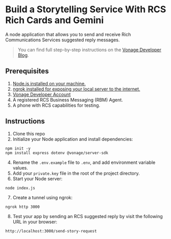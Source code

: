 # Build a Storytelling Service With RCS Rich Cards and Gemini

A node application that allows you to send and receive Rich Communications Services suggested reply messages.

> You can find full step-by-step instructions on the [Vonage Developer Blog](https://developer.vonage.com/en/blog). 

## Prerequisites
1. [Node.js installed on your machine.](https://nodejs.org/en/download)
2. [ngrok installed for exposing your local server to the internet.](https://ngrok.com/downloads/mac-os)
3. [Vonage Developer Account](https://developer.vonage.com/sign-up)
4. A registered RCS Business Messaging (RBM) Agent.
5. A phone with RCS capabilities for testing.

## Instructions
1. Clone this repo
2. Initialize your Node application and install dependencies:
```
npm init -y
npm install express dotenv @vonage/server-sdk
```
4. Rename the `.env.example` file to `.env`, and add environment variable values.
5. Add your `private.key` file in the root of the project directory.
6. Start your Node server:
```
node index.js
```
7. Create a tunnel using ngrok:
```
ngrok http 3000
```
8. Test your app by sending an RCS suggested reply by visit the following URL in your browser: 
```
http://localhost:3000/send-story-request
```
